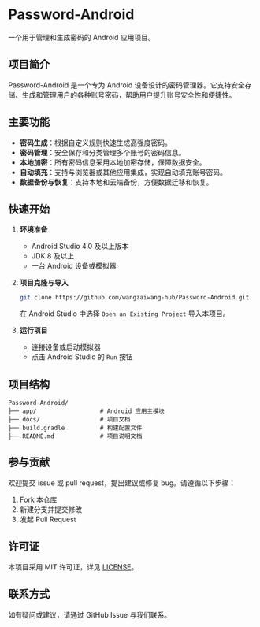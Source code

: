 # Password-Android

一个用于管理和生成密码的 Android 应用项目。

## 项目简介

Password-Android 是一个专为 Android 设备设计的密码管理器。它支持安全存储、生成和管理用户的各种账号密码，帮助用户提升账号安全性和便捷性。

## 主要功能

- **密码生成**：根据自定义规则快速生成高强度密码。
- **密码管理**：安全保存和分类管理多个账号的密码信息。
- **本地加密**：所有密码信息采用本地加密存储，保障数据安全。
- **自动填充**：支持与浏览器或其他应用集成，实现自动填充账号密码。
- **数据备份与恢复**：支持本地和云端备份，方便数据迁移和恢复。

## 快速开始

1. **环境准备**
   - Android Studio 4.0 及以上版本
   - JDK 8 及以上
   - 一台 Android 设备或模拟器

2. **项目克隆与导入**
   ```bash
   git clone https://github.com/wangzaiwang-hub/Password-Android.git
   ```
   在 Android Studio 中选择 `Open an Existing Project` 导入本项目。

3. **运行项目**
   - 连接设备或启动模拟器
   - 点击 Android Studio 的 `Run` 按钮

## 项目结构

```
Password-Android/
├── app/                  # Android 应用主模块
├── docs/                 # 项目文档
├── build.gradle          # 构建配置文件
├── README.md             # 项目说明文档
```

## 参与贡献

欢迎提交 issue 或 pull request，提出建议或修复 bug。请遵循以下步骤：

1. Fork 本仓库
2. 新建分支并提交修改
3. 发起 Pull Request

## 许可证

本项目采用 MIT 许可证，详见 [LICENSE](./LICENSE)。

## 联系方式

如有疑问或建议，请通过 GitHub Issue 与我们联系。

